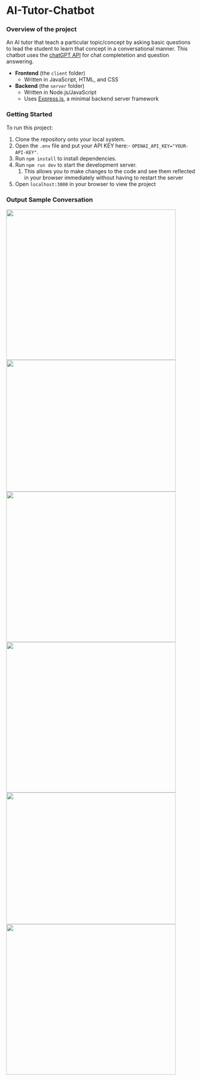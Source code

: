 # AI-Tutor-Chatbot

### Overview of the project
An AI tutor that teach a particular topic/concept by asking basic questions to lead the student to learn that concept in a conversational manner. 
This chatbot uses the [chatGPT API](https://platform.openai.com/docs/guides/chat) for chat completetion and question answering.

- **Frontend** (the `client` folder)
  - Written in JavaScript, HTML, and CSS
- **Backend** (the `server` folder)
  - Written in Node.js/JavaScript
  - Uses [Express.js](https://expressjs.com), a minimal backend server framework
  
### Getting Started 
To run this project:
1. Clone the repository onto your local system.
2. Open the `.env` file and put your API KEY here:- `OPENAI_API_KEY="YOUR-API-KEY"`.
3. Run `npm install` to install dependencies.
4. Run `npm run dev` to start the development server. 
   1. This allows you to make changes to the code and see them reflected in your browser immediately without having to restart the server
5. Open `localhost:3000` in your browser to view the project

### Output Sample Conversation
<img src="https://user-images.githubusercontent.com/95232114/230788089-4ef6ce06-66b3-452e-a27a-0ba804a47574.png" width="450" height="400"> 
<img src="https://user-images.githubusercontent.com/95232114/230788320-49b24981-621c-48f6-9c18-3f38cc4fb600.png" width="450" height="350">
<img src="https://user-images.githubusercontent.com/95232114/230788334-d642ac88-bd21-4c2d-81c4-a53cad8df66e.png" width="450" height="400">
<img src="https://user-images.githubusercontent.com/95232114/230788343-c7d6da7a-b80c-41fe-8523-eb07c93c0810.png" width="450" height="400">
<img src="https://user-images.githubusercontent.com/95232114/230788348-3d312b5b-2d1e-4533-9a6c-7302714b6a9f.png" width="450" height="350">
<img src="https://user-images.githubusercontent.com/95232114/230788353-3ea37a65-e673-455b-92c8-6304656a4e24.png" width="450" height="400">
